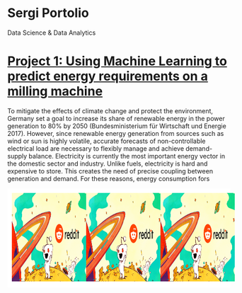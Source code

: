 # Sergi Portolio
Data Science &amp; Data Analytics

# [Project 1: Using Machine Learning to predict energy requirements on a milling machine](https://github.com/SergiDataAnalyst/energy_prediction_ML/blob/main/Energy_prediction.ipynb)
To mitigate the effects of climate change and protect the environment, Germany set a goal to increase its share of renewable energy in the power generation to 80% by 2050 (Bundesministerium für Wirtschaft und Energie 2017). However, since renewable energy generation from sources such as wind or sun is highly volatile, accurate forecasts of non-controllable electrical load are necessary to flexibly manage and achieve demand-supply balance. Electricity is currently the most important energy vector in the domestic sector and industry. Unlike fuels, electricity is hard and expensive to store. 
This creates the need of precise coupling between generation and demand. For these reasons, energy consumption fors

<!DOCTYPE html>
<html>
  <head>
    <meta charset="utf-8">
    <title>Three Square Images</title>
  </head>
  <body>
    <div style="background-color: white; display: flex;">
      <a href="https://example.com/page1">
        <img src="https://raw.githubusercontent.com/SergiDataAnalyst/Prison-Escape-Data-Analysis-/main/reddit.png" alt="Image 1" style="width: 200px; height: 200px; margin: 10px;">
      </a>
      <a href="https://example.com/page2">
        <img src="https://raw.githubusercontent.com/SergiDataAnalyst/Prison-Escape-Data-Analysis-/main/reddit.png" alt="Image 2" style="width: 200px; height: 200px; margin: 10px;">
      </a>
      <a href="https://example.com/page3">
        <img src="https://raw.githubusercontent.com/SergiDataAnalyst/Prison-Escape-Data-Analysis-/main/reddit.png" alt="Image 3" style="width: 200px; height: 200px; margin: 10px;">
      </a>
    </div>
  </body>
</html>


